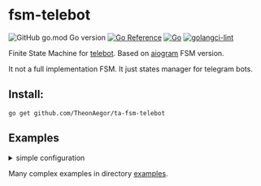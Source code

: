 # fsm-telebot

![GitHub go.mod Go version](https://img.shields.io/github/go-mod/go-version/vitaliy-ukiru/fsm-telebot?style=flat-square)
[![Go Reference](https://pkg.go.dev/badge/github.com/vitaliy-ukiru/fsm-telebot.svg)](https://pkg.go.dev/github.com/vitaliy-ukiru/fsm-telebot)
[![Go](https://github.com/vitaliy-ukiru/fsm-telebot/actions/workflows/go.yml/badge.svg?branch=master&style=flat-square)](https://github.com/vitaliy-ukiru/fsm-telebot/actions/workflows/go.yml)
[![golangci-lint](https://github.com/vitaliy-ukiru/fsm-telebot/actions/workflows/golangci-lint.yml/badge.svg?branch=master)](https://github.com/vitaliy-ukiru/fsm-telebot/actions/workflows/golangci-lint.yml)

Finite State Machine for [telebot](https://gopkg.in/telebot.v3). 
Based on [aiogram](https://github.com/aiogram/aiogram) FSM version.

It not a full implementation FSM. It just states manager for telegram bots.

## Install:
```
go get github.com/TheonAegor/ta-fsm-telebot
```



## Examples
<details>
<summary>simple configuration</summary>

```go
package main

import (
	"context"
	"os"
	"time"

	"github.com/vitaliy-ukiru/fsm-telebot/storages/memory"
	"github.com/vitaliy-ukiru/telebot-filter/dispatcher"
	tele "gopkg.in/telebot.v3"
)

func main() {
	bot, err := tele.NewBot(tele.Settings{
		Token:  os.Getenv("BOT_TOKEN"),
		Poller: &tele.LongPoller{Timeout: 3 * time.Second},
	})
	if err != nil {
		panic(err)
	}

	dp := dispatcher.NewDispatcher(bot.Group())

	// for example using memory storage
	// but prefer will use redis or file storage.
	storage := memory.NewStorage()
	manager := fsm.NewManager(
		storage,             // storage for states and data
		fsm.StrategyDefault, // strategy handling target for storage
		nil,                 // context factory. Default: NewFSMContext
	)
	manager.Handle(dp, "/state", fsm.AnyState, func(c tele.Context, state fsm.Context) error {
		userState, err := state.State(context.Background())
		if err != nil {
			return c.Send("error: " + err.Error())
		}

		return c.Send(userState.GoString())
	})

}

```

</details>

Many complex examples in directory [examples](./examples).

